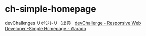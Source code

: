 # ch-simple-homepage
devChallenges リポジトリ（出典：[devChallenge - Responsive Web Developer -Simple Homepage - Alarado](https://devchallenges.io/challenge/33)
